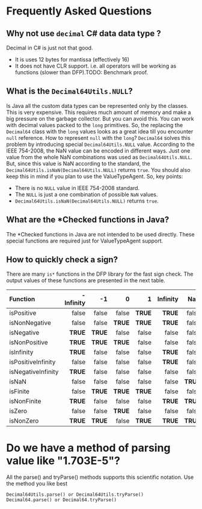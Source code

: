 # Frequently Asked Questions

## Why not use `decimal` C# data data type ?
Decimal in C# is just not that good.
* It is uses 12 bytes for mantissa (effectively 16)
* It does not have CLR support. i.e. all operators will be working as functions (slower than DFP).TODO: Benchmark proof.

## What is the `Decimal64Utils.NULL`?
Is Java all the custom data types can be represented only by the classes. This is very expensive.
This requires much amount of memory and make a big pressure on the garbage collector.
But you can avoid this. You can work with decimal values packed to the `long` primitives.
So, the replacing the `Decimal64` class with the `long` values looks as a great idea till you
encounter `null` reference. How to represent `null` with the `long`?
`Decimal64` solves this problem by introducing special `Decimal64Utils.NULL` value.
According to the IEEE 754-2008, the NaN value can be encoded in different ways.
Just one value from the whole NaN combinations was used as `Decimal64Utils.NULL`.
But, since this value is NaN according to the standard, the `Decimal64Utils.isNaN(Decimal64Utils.NULL)` returns `true`.
You should also keep this in mind if you plan to use the ValueTypeAgent.
So, key points:
* There is no `NULL` value in IEEE 754-2008 standard.
* The `NULL` is just a one combination of possible `NaN` values.
* `Decimal64Utils.isNaN(Decimal64Utils.NULL)` returns `true`.

## What are the *Checked functions in Java?
The *Checked functions in Java are not intended to be used directly.
These special functions are required just for ValueTypeAgent support.

## How to quickly check a sign?
There are many `is*` functions in the DFP library for the fast sign check.
The output values of these functions are presented in the next table.

| Function | -Infinity | -1 | 0 | 1 | Infinity | NaN |
| :--- | ---: | ---: | ---: | ---: | ---: | ---: |
| isPositive | false | false | false | **TRUE** | **TRUE** | false |
| isNonNegative | false | false | **TRUE** | **TRUE** | **TRUE** | false |
| isNegative | **TRUE** | **TRUE** | false | false | false | false |
| isNonPositive | **TRUE** | **TRUE** | **TRUE** | false | false | false |
| isInfinity | **TRUE** | false | false | false | **TRUE** | false |
| isPositiveInfinity | false | false | false | false | **TRUE** | false |
| isNegativeInfinity | **TRUE** | false | false | false | false | false |
| isNaN | false | false | false | false | false | **TRUE** |
| isFinite | false | **TRUE** | **TRUE** | **TRUE** | false | false |
| isNonFinite | **TRUE** | false | false | false | **TRUE** | **TRUE** |
| isZero | false | false | **TRUE** | false | false | false |
| isNonZero | **TRUE** | **TRUE** | false | **TRUE** | **TRUE** | **TRUE** |

# Do we have a method of parsing value like "1.703E-5"?

All the parse() and tryParse() methods supports this scientific notation.
Use the method you like best

```
Decimal64Utils.parse() or Decimal64Utils.tryParse()
Decimal64.parse() or Decimal64.tryParse()
```


